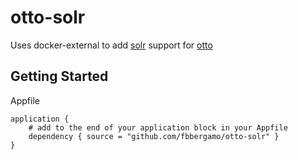 # otto-solr
Uses docker-external to add [solr](https://lucene.apache.org/solr/) support for [otto](https://ottoproject.io/)

## Getting Started
Appfile
``` hcl
application {
    # add to the end of your application block in your Appfile
    dependency { source = "github.com/fbbergamo/otto-solr" }
}
```
